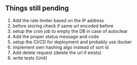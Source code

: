 ## Things still pending

1. Add the rate limiter based on the IP address
2. before storing check if same url encoded before
3. setup the cron job to empty the DB in case of autoclear
4. Add the proper status message and code
5. setup the CI/CD for deployment and probably use docker
6. implement own hashing algo instead of sort id
7. Add delete request (delete the url if exists)
8. write tests (Unit)
